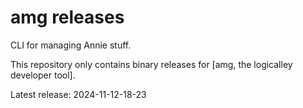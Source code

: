 # amg releases

CLI for managing Annie stuff.

This repository only contains binary releases for [amg, the logicalley developer tool].

Latest release: 2024-11-12-18-23
